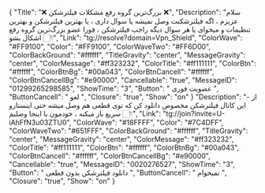 {
"Title": "❌   بزرگ‌ترین گروه رفع مشکلات فیلترشکن   ❌",
"Description": "سلام عزیزم ، اگه فیلترشکنت وصل نمیشه یا سوال داری ، یا بهترین فیلترشکن و بهترین تنظیمات و میخوای یا هر سوال دیگه راجب فیلترشکن ، فورا عضو بزرگ‌ترین گروه رفع اشکال بشو 👇🏻",
"Link": "tg://resolve?domain=Vpn_Shield",
"ColorWave": "#FF9100",
"Color": "#FF9100",
"ColorWaveTwo": "#FF6D00",
"ColorBackGround": "#ffffff",
"TitleGravity": "center",
"MessageGravity": "center",
"ColorMessage": "#ff323232",
"ColorTitle": "#ff111111",
"ColorBtn": "#ffffff",
"ColorBtnBg": "#00a043",
"ColorBtnCancell": "#ffffff",
"ColorBtnCancellBg": "#e90000",
"Cancellable": "true",
"MessageID": "01299265298585",
"ShowTime": "3",
"Button": " عضویت فوری ",
"ButtonCancell": " لغو ",
"Closure": "true",
"Show": "on"
}
"Description": "- از این کانال فیلترشکن مخصوص دانلود کن که توی قطعی هم وصل میشه حتی اینستارو سریع باز میکنه ، خودمون با اینجا وصلیم 👇🏻",
"Link": "tg://join?invite=U-iAhFfN3u03ZTU0",
"ColorWave": "#18FFFF",
"Color": "#7C4DFF",
"ColorWaveTwo": "#651FFF",
"ColorBackGround": "#ffffff",
"TitleGravity": "center",
"MessageGravity": "center",
"ColorMessage": "#ff323232",
"ColorTitle": "#ff111111",
"ColorBtn": "#ffffff",
"ColorBtnBg": "#00a043",
"ColorBtnCancell": "#ffffff",
"ColorBtnCancellBg": "#e90000",
"Cancellable": "true",
"MessageID": "0020276527",
"ShowTime": "3",
"Button": " دانلود فیلترشکن بدون قطعی ",
"ButtonCancell": " نمیخوام ",
"Closure": "true",
"Show": "on"
}
